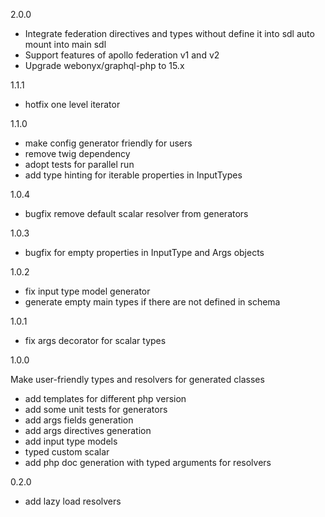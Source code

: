 2.0.0

- Integrate federation directives and types without define it into sdl auto mount into main sdl
- Support features of apollo federation v1 and v2
- Upgrade webonyx/graphql-php to 15.x

1.1.1

- hotfix one level iterator

1.1.0

- make config generator friendly for users
- remove twig dependency
- adopt tests for parallel run
- add type hinting for iterable properties in InputTypes

1.0.4

- bugfix remove default scalar resolver from generators

1.0.3

- bugfix for empty properties in InputType and Args objects

1.0.2

- fix input type model generator
- generate empty main types if there are not defined in schema

1.0.1

- fix args decorator for scalar types

1.0.0 

Make user-friendly types and resolvers for generated classes

- add templates for different php version
- add some unit tests for generators
- add args fields generation
- add args directives generation
- add input type models
- typed custom scalar
- add php doc generation with typed arguments for resolvers

0.2.0

- add lazy load resolvers